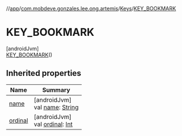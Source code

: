 //[app](../../../../index.md)/[com.mobdeve.gonzales.lee.ong.artemis](../../index.md)/[Keys](../index.md)/[KEY_BOOKMARK](index.md)

# KEY_BOOKMARK

[androidJvm]\
[KEY_BOOKMARK](index.md)()

## Inherited properties

| Name | Summary |
|---|---|
| [name](name.md) | [androidJvm]<br>val [name](name.md): [String](https://kotlinlang.org/api/latest/jvm/stdlib/kotlin/-string/index.html) |
| [ordinal](ordinal.md) | [androidJvm]<br>val [ordinal](ordinal.md): [Int](https://kotlinlang.org/api/latest/jvm/stdlib/kotlin/-int/index.html) |
